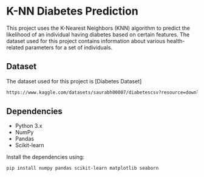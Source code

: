 # K-NN Diabetes Prediction

This project uses the K-Nearest Neighbors (KNN) algorithm to predict the likelihood of an individual having diabetes based on certain features. The dataset used for this project contains information about various health-related parameters for a set of individuals.

## Dataset

The dataset used for this project is [Diabetes Dataset]
```bash
https://www.kaggle.com/datasets/saurabh00007/diabetescsv?resource=download
```
## Dependencies

- Python 3.x
- NumPy
- Pandas
- Scikit-learn

Install the dependencies using:

```bash
pip install numpy pandas scikit-learn matplotlib seaborn
```

